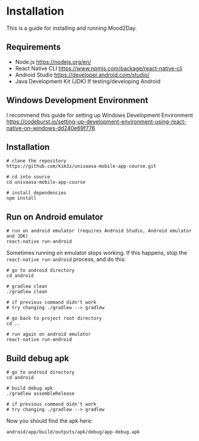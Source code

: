 # Installation

This is a guide for installing and running Mood2Day.

## Requirements
- Node.js https://nodejs.org/en/
- React Native CLI https://www.npmjs.com/package/react-native-cli
- Android Studio https://developer.android.com/studio/
- Java Development Kit (JDK) If testing/developing Android

## Windows Development Environment
I recommend this guide for setting up Windows Development Environment https://codeburst.io/setting-up-development-environment-using-react-native-on-windows-dd240e69f776

## Installation

```
# clone the repository
https://github.com/kim3z/univaasa-mobile-app-course.git

# cd into source
cd univaasa-mobile-app-course

# install dependencies
npm install
```

## Run on Android emulator

```
# run on android emulator (requires Android Studio, Android emulator and JDK)
react-native run-android
```

Sometimes running on emulator stops working. If this happens, stop the `react-native run-android` process, and do this:
```
# go to android directory
cd android

# gradlew clean
./gradlew clean

# if previous command didn't work
# try changing ./gradlew --> gradlew

# go back to project root directory
cd ..

# run again on android emulator
react-native run-android
```

## Build debug apk
```
# go to android directory
cd android

# build debug apk
./gradlew assembleRelease

# if previous command didn't work
# try changing ./gradlew --> gradlew
```

Now you should find the apk here:
```
android/app/build/outputs/apk/debug/app-debug.apk
```